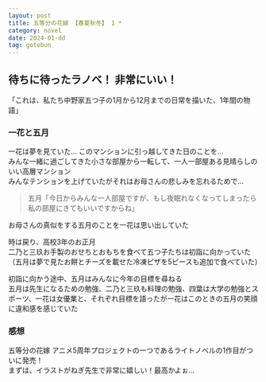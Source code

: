```yaml
---
layout: post
title: 五等分の花嫁 【春夏秋冬】 1 *
category: novel
date: 2024-01-dd
tag: gotobun
---
```


## 待ちに待ったラノベ！ 非常にいい！

「これは、私たち中野家五つ子の1月から12月までの日常を描いた、1年間の物語」

### 一花と五月

一花は夢を見ていた… このマンションに引っ越してきた日のことを…  
みんな一緒に過ごしてきた小さな部屋から一転して、一人一部屋ある見晴らしのいい高層マンション  
みんなテンションを上げていたがそれはお母さんの悲しみを忘れるためで…

> 五月「今日からみんな一人部屋ですが、もし夜眠れなくなってしまったら私の部屋にきてもいいですからね」

お母さんの真似をする五月のことを一花は思い出していた

時は戻り、高校3年のお正月  
二乃と三玖お手製のおせちとおもちを食べて五つ子たちは初詣に向かっていた
（五月は夢で見たお餅とチーズを載せた冷凍ピザを5ピースも追加で食べていた）

初詣に向かう途中、五月はみんなに今年の目標を尋ねる  
五月は先生になるための勉強、二乃と三玖も料理の勉強、四葉は大学の勉強とスポーツ、一花は女優業と、それぞれ目標を語ったが一花はこのときの五月の笑顔に違和感を感じていた  

### 感想

五等分の花嫁 アニメ5周年プロジェクトの一つであるライトノベルの1作目がついに発売！  
まずは、イラストがねぎ先生で非常に嬉しい！最高かよぉ…  

